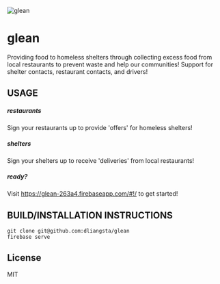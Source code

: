 ![glean](https://lh3.googleusercontent.com/NZU2neQiEcU7tUJj2Xi4p4_fJZI7QE1u8VCXOwsptQ5ShrOPSoQEGTAe2a2hMBani4qeHX25tjaRVgU=w1919-h950-rw)
# glean

Providing food to homeless shelters through collecting excess food from local restaurants to prevent waste and help our communities!
	Support for shelter contacts, restaurant contacts, and drivers!

## USAGE
 ##### restaurants
Sign your restaurants up to provide 'offers' for homeless shelters!

##### shelters
Sign your shelters up to receive 'deliveries' from local restaurants!

##### ready?
Visit https://glean-263a4.firebaseapp.com/#!/ to get started!
  
## BUILD/INSTALLATION INSTRUCTIONS
	git clone git@github.com:dliangsta/glean
    firebase serve

## License 
MIT